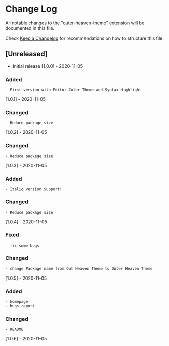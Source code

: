 # Change Log

All notable changes to the "outer-heaven-theme" extension will be documented in this file.

Check [Keep a Changelog](http://keepachangelog.com/) for recommendations on how to structure this file.

## [Unreleased]

- Initial release
[1.0.0] - 2020-11-05
### Added
    - First version with Editor Color Theme and Syntax Highlight

[1.0.1] - 2020-11-05
### Changed
    - Reduce package size

[1.0.2] - 2020-11-05
### Changed
    - Reduce package size

[1.0.3] - 2020-11-05
### Added
    - Italic version Support!

### Changed
    - Reduce package size

[1.0.4] - 2020-11-05
### Fixed
    - fix some bugs
  
### Changed
    - change Package name from Out Heaven Theme to Outer Heaven Theme

[1.0.5] - 2020-11-05
### Added
    - homepage
    - bugs report

### Changed
    - README

[1.0.6] - 2020-11-05